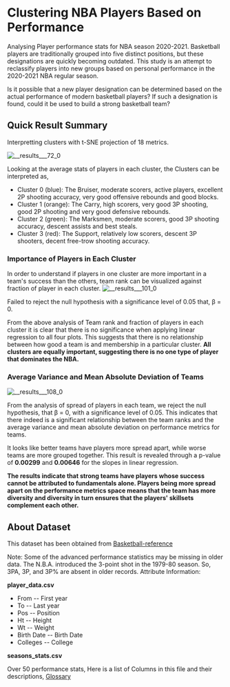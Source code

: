 # Clustering NBA Players Based on Performance
Analysing Player performance stats for NBA season 2020-2021. Basketball players are traditionally grouped into five distinct positions, but these designations are quickly becoming outdated. This study is an attempt to reclassify players into new groups based on personal performance in the 2020-2021 NBA regular season.

Is it possible that a new player designation can be determined based on the actual performance of modern basketball players? If such a designation is found, could it be used to build a strong basketball team?


## Quick Result Summary
Interpretting clusters with t-SNE projection of 18 metrics.

![__results___72_0](https://user-images.githubusercontent.com/93088807/197339005-4c70f0be-de88-4799-a6c1-6dd00dc425e9.png)

Looking at the average stats of players in each cluster, the Clusters can be interpreted as,
- Cluster 0 (blue): The Bruiser, moderate scorers, active players, excellent 2P shooting accuracy, very good offensive rebounds and good blocks.
- Cluster 1 (orange): The Carry, high scorers, very good 3P shooting, good 2P shooting and very good defensive rebounds.
- Cluster 2 (green): The Marksmen, moderate scorers, good 3P shooting accuracy, descent assists and best steals.
- Cluster 3 (red): The Support, relatively low scorers, descent 3P shooters, decent free-trow shooting accuracy.

### Importance of Players in Each Cluster
In order to understand if players in one cluster are more important in a team's success than the others, team rank can be visualized against fraction of player in each cluster.
![__results___101_0](https://user-images.githubusercontent.com/93088807/197339162-a20d2f07-ed23-4be5-a96c-b6a54050990c.png)

Failed to reject the null hypothesis with a significance level of 0.05 that, β = 0.

From the above analysis of Team rank and fraction of players in each cluster it is clear that there is no significance when applying linear regression to all four plots. This suggests that there is no relationship between how good a team is and membership in a particular cluster. **All clusters are equally important, suggesting there is no one type of player that dominates the NBA.**

### Average Variance and Mean Absolute Deviation of Teams
![__results___108_0](https://user-images.githubusercontent.com/93088807/197339230-a0941d10-3982-4980-a27f-20d19d82c04b.png)

From the analysis of spread of players in each team, we reject the null hypothesis, that β = 0, with a significance level of 0.05. This indicates that there indeed is a significant relationship between the team ranks and the average variance and mean absolute deviation on performance metrics for teams.

It looks like better teams have players more spread apart, while worse teams are more grouped together. This result is revealed through a p-value of **0.00299** and **0.00646** for the slopes in linear regression.

**The results indicate that strong teams have players whose success cannot be attributed to fundamentals alone. Players being more spread apart on the performance metrics space means that the team has more diversity and diversity in turn ensures that the players' skillsets complement each other.**


## About Dataset

This dataset has been obtained from [Basketball-reference](https://www.basketball-reference.com/)

Note:
Some of the advanced performance statistics may be missing in older data.
The N.B.A. introduced the 3-point shot in the 1979-80 season. So, 3PA, 3P, and 3P% are absent in older records.
Attribute Information:

**player_data.csv**

* From -- First year
* To -- Last year
* Pos -- Position
* Ht -- Height
* Wt -- Weight
* Birth Date -- Birth Date
* Colleges -- College

**seasons_stats.csv**

Over 50 performance stats,
Here is a list of Columns in this file and their descriptions, [Glossary](https://www.basketball-reference.com/about/glossary.html)













